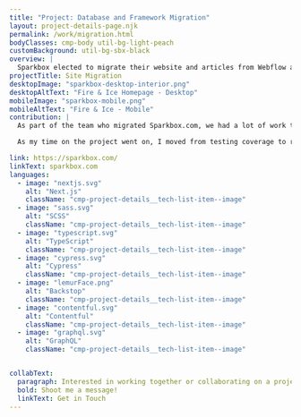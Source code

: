 ```yaml
---
title: "Project: Database and Framework Migration"
layout: project-details-page.njk
permalink: /work/migration.html
bodyClasses: cmp-body util-bg-light-peach
customBackground: util-bg-sbx-black
overview: |
  Sparkbox elected to migrate their website and articles from Webflow and ExpressionEngine, to Next.js and Contentful. This was a large undertaking, including hundreds of articles, quite a bit of legacy tech debt, and adding more testing coverage.
projectTitle: Site Migration
desktopImage: "sparkbox-desktop-interior.png"
desktopAltText: "Fire & Ice Homepage - Desktop"
mobileImage: "sparkbox-mobile.png"
mobileAltText: "Fire & Ice - Mobile"
contribution: |
  As part of the team who migrated Sparkbox.com, we had a lot of work to do. Initially, our data, such as article posts, team page photos, and even marketing page info, was stored in ExpressionEngine. Not only were we migrating that data from ExpressionEngine to Contentful, we also intended to rebuild the site with Next.js. I joined the migration during the last phase, and first focused on testing coverage. We created Cypress end-to-end tests to verify things like navigation items, theme switching, and metadata. I was also able to work on integrating GitHub Actions into our site's repo, so on each pull request, we could run visual regression testing with BackstopJS. This work set up our repo for future test-driven development approaches, and reliable site behavior.

  As my time on the project went on, I moved from testing coverage to refactoring and addressing technical debt. One larger undertaking was refactoring our site components to properly adapt the GraphQL data we would consume from Contentful. I was responsible for migrating many of our static case study work pages, which meant creating new Next.js pages, and creating new SCSS styles where necessary in order to achieve parity with the production site. Not only did I need to ensure the Next.js components were typed correctly, but in many cases, the GraphQL data had to be adapted and typed itself. I was grateful for the TypeScript and GraphQL experience, and I enjoyed pairing with the more senior developers to learn how to understand the content model and debug TypeScript errors better. The end product, though never finished, is a less complex, but more sustainable approach.

link: https://sparkbox.com/
linkText: sparkbox.com
languages:
  - image: "nextjs.svg"
    alt: "Next.js"
    className: "cmp-project-details__tech-list-item--image"
  - image: "sass.svg"
    alt: "SCSS"
    className: "cmp-project-details__tech-list-item--image"
  - image: "typescript.svg"
    alt: "TypeScript"
    className: "cmp-project-details__tech-list-item--image"
  - image: "cypress.svg"
    alt: "Cypress"
    className: "cmp-project-details__tech-list-item--image"
  - image: "lemurFace.png"
    alt: "Backstop"
    className: "cmp-project-details__tech-list-item--image"
  - image: "contentful.svg"
    alt: "Contentful"
    className: "cmp-project-details__tech-list-item--image"
  - image: "graphql.svg"
    alt: "GraphQL"
    className: "cmp-project-details__tech-list-item--image"


collabText:
  paragraph: Interested in working together or collaborating on a project?
  bold: Shoot me a message!
  linkText: Get in Touch
---
```

